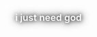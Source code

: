 <!DOCTYPE html>
<html lang="pt-br">

<head>
  <meta charset="UTF-8" />
  <meta name="viewport" content="width=device-width, initial-scale=1.0" />
  <title>pcc</title>
  <link href="https://fonts.googleapis.com/css2?family=Montserrat:wght@700&display=swap" rel="stylesheet" />
  <style>
    * {
      box-sizing: border-box;
      margin: 0;
      padding: 0;
    }

    body {
      font-family: 'Arial', sans-serif;
      background-color: #000;
      overflow: hidden;
      height: 100vh;
      position: relative;
    }

    video#bg-video {
      position: fixed;
      top: 0;
      left: 0;
      width: 100vw;
      height: 100vh;
      object-fit: cover;
      z-index: -1;
      display: none;
    }

    .title {
      position: absolute;
      top: 50%;
      left: 50%;
      transform: translate(-50%, -50%);
      color: #ffffff;
      font-size: 22px;
      font-family: 'Orbitron', sans-serif;
      font-weight: 600;
      cursor: pointer;
      z-index: 3;
      text-align: center;
      text-shadow: 0 0 10px #000000, 0 0 20px #000000;
      transition: all 0.3s ease-in-out;
      user-select: none;
    }

    .title:hover {
      color: #030303;
      text-shadow: 0 0 15px #000000, 0 0 25px #000000, 0 0 40px #000000;
      transform: translate(-50%, -50%) scale(1.05);
    }

    .container {
      position: absolute;
      top: 50%;
      left: 50%;
      transform: translate(-50%, -50%);
      display: none;
      flex-direction: row;
      justify-content: center;
      align-items: center;
      gap: 50px;
      z-index: 1;
    }

    .card {
      width: 250px;
      height: 300px;
      background-color: #7a7a7a41;
      border-radius: 15px;
      display: flex;
      flex-direction: column;
      align-items: center;
      justify-content: center;
      transition: transform 0.2s ease;
      transform-style: preserve-3d;
      perspective: 1000px;
      box-shadow: 0 0 30px rgba(168, 168, 168, 0.05);
    }

    .card:hover {
      cursor: pointer;
    }

    .at-user__avatar {
      width: 120px;
      height: 120px;
      border-radius: 50%;
      border: 2px solid #ffffff96;
      object-fit: cover;
      transition: transform 0.3s ease;
    }

    .at-user__name {
      font-size: 20px;
      font-family: 'Montserrat', sans-serif;
      color: #ffffffce;
      font-weight: 700;
      margin: 0;
    }

    .description {
      font-size: 14px;
      font-family: 'Montserrat', sans-serif;
      color: #767573;
      margin: 4px 0 0 0;
    }

    .badges {
      display: flex;
      gap: 5px;
      margin-top: 10px;
    }

    .badge {
      width: 24px;
      height: 24px;
      background-size: cover;
      background-position: center;
      background-repeat: no-repeat;
    }

    #audioControls {
      position: fixed;
      top: 10px;
      left: 10px;
      display: none;
      gap: 6px;
      z-index: 10;
      flex-direction: column;
      align-items: flex-start;
    }

    #audioControls button {
      background: transparent;
      border: none;
      cursor: pointer;
      padding: 0;
      font-size: 20px;
      color: white;
      user-select: none;
      width: 30px;
      height: 30px;
      display: flex;
      justify-content: center;
      align-items: center;
    }

    #audioControls button:first-child {
      margin-bottom: 8px;
    }

    #volumeControls {
      display: flex;
      align-items: center;
      gap: 2px; /* espaçamento reduzido */
    }

    #volumeControls button {
      margin: 0;
    }

    #volumePercentage {
      color: white;
      font-family: 'Montserrat', sans-serif;
      font-weight: 700;
      min-width: 40px;
      text-align: left;
      user-select: none;
    }

    #audioControls img {
      width: 24px;
      height: 24px;
      display: block;
    }
  </style>
</head>

<body>

  <div class="title" id="playTrigger">i just need god</div>

  <div id="audioControls">
    <button id="toggleAudio" title="Ligar/Desligar Som">
      <img id="toggleAudioImg"
        src="https://cdn.discordapp.com/attachments/1264843755249340416/1394522920260337835/sound_on_inverted.png?ex=68771e2d&is=6875ccad&hm=eb26765551b4d601d8646499ad63780e6ea3a02807a04833a6768317e2fcb997&"
        alt="Som Ligado" />
    </button>
    <div id="volumeControls">
      <button id="decreaseVolume" title="Diminuir Volume">−</button>
      <button id="increaseVolume" title="Aumentar Volume">+</button>
      <span id="volumePercentage">20%</span>
    </div>
  </div>

  <div class="container" id="cardContainer">
    <a href="https://discord.com/users/324848070678413312" target="_blank" rel="noopener noreferrer"
      style="text-decoration: none;">
      <div class="card">
        <img class="at-user__avatar"
          src="https://cdn.discordapp.com/avatars/324848070678413312/4ad049ae30b378886f14520eb751b4f6.webp?size=1024"
          alt="Avatar de cancoes">
        <div class="at-user__name">sq</div>
        <div class="description">@cancoes</div>
        <div class="badges">
          <div class="badge"
            style="background-image: url('https://cdn.discordapp.com/attachments/1264843755249340416/1394513177349329057/Nitro_Silver_NoDot_Background.png?ex=6877151a&is=6875c39a&hm=9f6269145b73cde95dd14037ad925941add3307177b6e7740dd92f0b8c26271f&');"
            title="Nitro prata"></div>
          <div class="badge"
            style="background-image: url('https://cdn.discordapp.com/emojis/1343930354062331914.webp?size=44');"
            title="Boost Up nível 1"></div>
          <div class="badge"
            style="background-image: url('https://cdn.discordapp.com/emojis/1343930099598229575.webp?size=44');"
            title="Missão"></div>
        </div>
      </div>
    </a>
    <a href="https://discord.com/users/663832640649953296" target="_blank" rel="noopener noreferrer"
      style="text-decoration: none;">
      <div class="card">
        <img class="at-user__avatar"
          src="https://cdn.discordapp.com/avatars/663832640649953296/53f6e35d4c955480a7011025e9ff07a0.webp?size=1024"
          alt="Avatar de rafa">
        <div class="at-user__name">kkj</div>
        <div class="description">chorapv</div>
        <div class="badges"></div>
      </div>
    </a>
  </div>

  <video id="bg-video" autoplay muted loop style="display:none;">
    <source src="img/u.mp4" type="video/mp4">
  </video>

  <audio id="bg-music" loop>
    <source
      src="https://cdn.discordapp.com/attachments/1264843755249340416/1394198090487038052/SpotiDownloader.com_-_Embalo_-_Ryu.mp3?ex=68769867&is=687546e7&hm=2d524b8387b468347fa18ce05864243a6b6db838a68f66df7f82bc8478ab2d05&"
      type="audio/mp3">
  </audio>

  <script>
    const playTrigger = document.getElementById('playTrigger');
    const bgMusic = document.getElementById('bg-music');
    const bgVideo = document.getElementById('bg-video');
    const audioControls = document.getElementById('audioControls');
    const cardContainer = document.getElementById('cardContainer');

    let playing = false;
    let lastVolume = 0.2; // volume padrão inicial 20%

    playTrigger.addEventListener('click', () => {
      if (!playing) {
        bgMusic.play();
        bgVideo.style.display = 'block';
        bgVideo.play();
        cardContainer.style.display = 'flex';
        audioControls.style.display = 'flex';
        playTrigger.style.display = 'none';
        playing = true;
      } else {
        bgMusic.pause();
        bgVideo.pause();
        bgVideo.style.display = 'none';
        cardContainer.style.display = 'none';
        audioControls.style.display = 'none';
        playTrigger.style.display = 'block';
        playing = false;
      }
    });

    const toggleAudioBtn = document.getElementById('toggleAudio');
    const toggleAudioImg = document.getElementById('toggleAudioImg');
    const increaseVolumeBtn = document.getElementById('increaseVolume');
    const decreaseVolumeBtn = document.getElementById('decreaseVolume');
    const volumePercentage = document.getElementById('volumePercentage');

    const audioOnImg =
      'https://cdn.discordapp.com/attachments/1264843755249340416/1394522920260337835/sound_on_inverted.png?ex=68771e2d&is=6875ccad&hm=eb26765551b4d601d8646499ad63780e6ea3a02807a04833a6768317e2fcb997&';
    const audioOffImg =
      'https://cdn.discordapp.com/attachments/1264843755249340416/1394523092298109048/sound_off_inverted_2.png?ex=68771e56&is=6875ccd6&hm=bc449b3748a626143d5f7d56a55469498a0e77906b7e237831f3fe3710c48b36&';

    // Define volume inicial em 20%
    bgMusic.volume = 0.2;
    bgMusic.muted = false;
    toggleAudioImg.src = audioOnImg;
    updateVolumeDisplay();

    function updateVolumeDisplay() {
      volumePercentage.textContent = Math.round(bgMusic.volume * 100) + '%';

      // Atualiza ícone automaticamente conforme volume
      if (bgMusic.volume === 0) {
        toggleAudioImg.src = audioOffImg;
      } else if (!bgMusic.muted) {
        toggleAudioImg.src = audioOnImg;
      }
    }

    toggleAudioBtn.addEventListener('click', () => {
      if (!bgMusic.muted) {
        // Guardar volume atual antes de silenciar
        lastVolume = bgMusic.volume > 0 ? bgMusic.volume : lastVolume;
        bgMusic.volume = 0;
        bgMusic.muted = true;
      } else {
        // Restaurar volume antes de silenciar ou padrão
        bgMusic.volume = lastVolume || 0.2;
        bgMusic.muted = false;
      }
      updateVolumeDisplay();
    });

    increaseVolumeBtn.addEventListener('click', () => {
      if (bgMusic.volume < 1) {
        bgMusic.volume = Math.min(bgMusic.volume + 0.1, 1);
        if (bgMusic.volume > 0) bgMusic.muted = false;
        toggleAudioImg.src = audioOnImg;
        updateVolumeDisplay();
      }
    });

    decreaseVolumeBtn.addEventListener('click', () => {
      if (bgMusic.volume > 0) {
        bgMusic.volume = Math.max(bgMusic.volume - 0.1, 0);
        if (bgMusic.volume === 0) {
          bgMusic.muted = true;
          toggleAudioImg.src = audioOffImg;
        }
        updateVolumeDisplay();
      }
    });
  </script>

</body>

</html>
